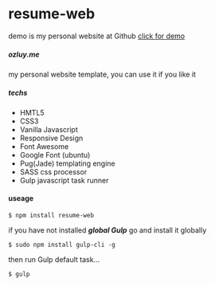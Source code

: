 # resume-web
demo is my personal website at Github [click for demo](https://ozluy.github.io)
##### ozluy.me
my personal website template,  you can use it if you like it

##### techs
- HMTL5
- CSS3
- Vanilla Javascript
- Responsive Design
- Font Awesome
- Google Font (ubuntu)
- Pug(Jade) templating engine
- SASS css processor
- Gulp javascript task runner

#### useage
````
$ npm install resume-web

````
if you have not installed ***global Gulp*** go and install it globally
```
$ sudo npm install gulp-cli -g
```

then run Gulp default task...
```
$ gulp
```
